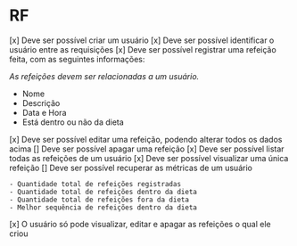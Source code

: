 # RF

[x] Deve ser possível criar um usuário
[x] Deve ser possível identificar o usuário entre as requisições
[x] Deve ser possível registrar uma refeição feita, com as seguintes informações:

   *As refeições devem ser relacionadas a um usuário.*
   - Nome
   - Descrição
   - Data e Hora
   - Está dentro ou não da dieta

[x] Deve ser possível editar uma refeição, podendo alterar todos os dados acima
[] Deve ser possível apagar uma refeição
[x] Deve ser possível listar todas as refeições de um usuário
[x] Deve ser possível visualizar uma única refeição
[] Deve ser possível recuperar as métricas de um usuário

    - Quantidade total de refeições registradas
    - Quantidade total de refeições dentro da dieta
    - Quantidade total de refeições fora da dieta
    - Melhor sequência de refeições dentro da dieta
    
[x] O usuário só pode visualizar, editar e apagar as refeições o qual ele criou